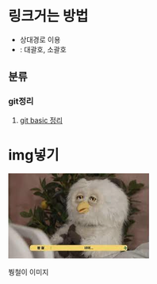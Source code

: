 # 링크거는 방법

* 상대경로 이용
* []() : 대괄호, 소괄호

## 분류

### git정리

1. [git basic 정리](./Git/../Git%20basic.md)

# img넣기

  ![붱철이 이미지](./img/bc.PNG)

붱철이 이미지